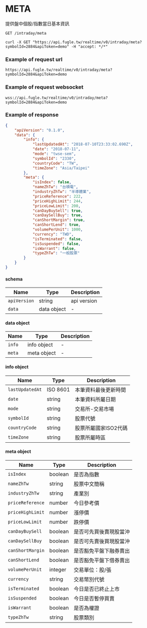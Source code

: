 # META

提供盤中個股/指數當日基本資訊

```
GET /intraday/meta
```

```
curl -X GET "https://api.fugle.tw/realtime/v0/intraday/meta?symbolId=2884&apiToken=demo" -H "accept: */*"
```

### Example of request url
```
https://api.fugle.tw/realtime/v0/intraday/meta?symbolId=2884&apiToken=demo
```

### Example of request websocket
```
wss://api.fugle.tw/realtime/v0/intraday/meta?symbolId=2884&apiToken=demo
```

### Example of response
```json
{
    "apiVersion": "0.1.0",
    "data": {
        "info": {
            "lastUpdatedAt": "2018-07-10T23:33:02.690Z",
            "date": "2018-07-11",
            "mode": "twse-sem",
            "symbolId": "2330",
            "countryCode": "TW",
            "timeZone": "Asia/Taipei"
        },
        "meta": {
            "isIndex": false,
            "nameZhTw": "台積電",
            "industryZhTw": "半導體業",
            "priceReference": 222,
            "priceHighLimit": 244,
            "priceLowLimit": 200,
            "canDayBuySell": true,
            "canDaySellBuy": true,
            "canShortMargin": true,
            "canShortLend": true,
            "volumePerUnit": 1000,
            "currency": "TWD",
            "isTerminated": false,
            "isSuspended": false,
            "isWarrant": false,
            "typeZhTw": "一般股票"
        }
    }
}
```

#### schema
| Name | Type | Description |
|--|--|--|
|  `apiVersion` | string |  api version |
|  `data` | data object |  - |

#### data object
| Name | Type | Description |
|--|--|--|
|  `info` | info object | - |
|  `meta` | meta object | -  |


#### info object
| Name | Type | Description |
|--|--|--|
|  `lastUpdatedAt` | ISO 8601 | 本筆資料最後更新時間 |
|  `date` | string | 本筆資料所屬日期 |
|  `mode` | string | 交易所-交易市場 |
|  `symbolId` | string | 股票代號 |
|  `countryCode` | string | 股票所屬國家ISO2代碼 |
|  `timeZone` | string | 股票所屬時區 |


#### meta object
| Name | Type | Description |
|--|--|--|
|  `isIndex` | boolean |  是否為指數 |
|  `nameZhTw` | string | 股票中文簡稱 |
|  `industryZhTw` | string | 產業別 |
|  `priceReference` | number | 今日參考價 |
|  `priceHighLimit` | number | 漲停價 |
|  `priceLowLimit` | number | 跌停價 |
|  `canDayBuySell` | boolean | 是否可先買後賣現股當沖 |
|  `canDaySellBuy` | boolean | 是否可先賣後買現股當沖 |
|  `canShortMargin` | boolean | 是否豁免平盤下融券賣出 |
|  `canShortLend` | boolean | 是否豁免平盤下借券賣出 |
|  `volumePerUnit` | integer | 交易單位：股/張 |
|  `currency` | string | 交易幣別代號 |
|  `isTerminated` | boolean | 今日是否已終止上市 |
|  `isSuspended` | boolean | 今日是否暫停買賣 |
|  `isWarrant` | boolean | 是否為權證 |
|  `typeZhTw` | string | 股票類別 |